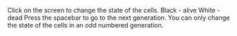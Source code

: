 Click on the screen to change the state of the cells. Black - alive White - dead Press the spacebar to go to the next generation. You can only change the state of the cells in an odd numbered generation.
